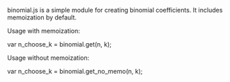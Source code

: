 binomial.js is a simple module for creating binomial coefficients.  It includes memoization by default.  

Usage with memoization:

var n_choose_k = binomial.get(n, k);


Usage without memoization:

var n_choose_k = binomial.get_no_memo(n, k);
